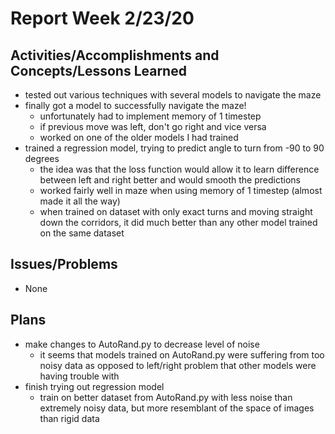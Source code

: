 # Report Week 2/23/20
## Activities/Accomplishments and Concepts/Lessons Learned
* tested out various techniques with several models to navigate the maze
* finally got a model to successfully navigate the maze!
  * unfortunately had to implement memory of 1 timestep
  * if previous move was left, don't go right and vice versa
  * worked on one of the older models I had trained
* trained a regression model, trying to predict angle to turn from -90 to 90 degrees
  * the idea was that the loss function would allow it to learn difference between left and right better and would smooth the predictions
  * worked fairly well in maze when using memory of 1 timestep (almost made it all the way)
  * when trained on dataset with only exact turns and moving straight down the corridors, it did much better than any other model trained on the same dataset
## Issues/Problems
* None
## Plans
* make changes to AutoRand.py to decrease level of noise
  * it seems that models trained on AutoRand.py were suffering from too noisy data as opposed to left/right problem that other models were having trouble with
* finish trying out regression model
  * train on better dataset from AutoRand.py with less noise than extremely noisy data, but more resemblant of the space of images than rigid data
